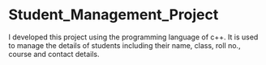 # Student_Management_Project
I developed this project  using the programming language of c++. It is used to manage the details of students including their name, class, roll no., course and contact details.

